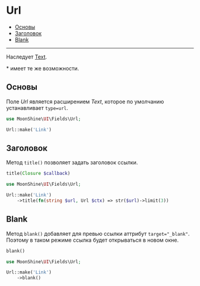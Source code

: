 # Url

- [Основы](#basics)
- [Заголовок](#title)
- [Blank](#blank)

---

Наследует [Text](/docs/{{version}}/fields/text).

\* имеет те же возможности.

<a name="basics"></a>
## Основы

Поле *Url* является расширением *Text*, которое по умолчанию устанавливает `type=url`.

```php
use MoonShine\UI\Fields\Url;

Url::make('Link')
```

<a name="title"></a>
## Заголовок

Метод `title()` позволяет задать заголовок ссылки.

```php
title(Closure $callback)
```

```php
use MoonShine\UI\Fields\Url;

Url::make('Link')
    ->title(fn(string $url, Url $ctx) => str($url)->limit(3))
```

<a name="blank"></a>
## Blank

Метод `blank()` добавляет для превью ссылки аттрибут `target="_blank"`. Поэтому в таком режиме ссылка будет открываться в новом окне.

```php
blank()
```

```php
use MoonShine\UI\Fields\Url;

Url::make('Link')
    ->blank()
```